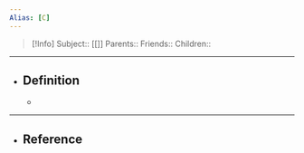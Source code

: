 ```yaml
---
Alias: [C]
---
```

> [!Info]
> Subject:: [[]]
> Parents:: 
> Friends:: 
> Children:: 
---
- ## Definition
	- 
---
- ## Reference